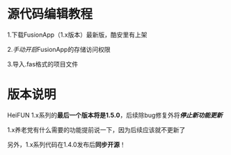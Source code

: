 # 源代码编辑教程

1.下载FusionApp（1.x版本）最新版，酷安里有上架

2.*手动开启*FusionApp的存储访问权限

3.导入.fas格式的项目文件

# 版本说明

HeiFUN 1.x系列的**最后一个版本将是1.5.0**，后续除bug修复外将***停止新功能更新***

1.x养老党有什么需要的功能提前说一下，因为后续应该就不更新了

另外，1.x系列代码在1.4.0发布后**同步开源**！
